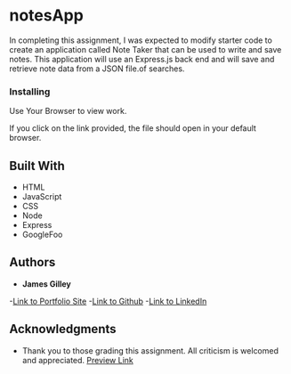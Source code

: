 # notesApp

 In completing this assignment, I was expected to modify starter code to create an application called Note Taker that can be used to write and save notes. This application will use an Express.js back end and will save and retrieve note data from a JSON file.of searches.

### Installing

Use Your Browser to view work.

If you click on the link provided, the file should open in your default browser.

## Built With

* HTML
* JavaScript
* CSS
* Node
* Express
* GoogleFoo

## Authors

* **James Gilley**

-[Link to Portfolio Site](https://github.com/jamesgilley/notesApp)
-[Link to Github](https://github.com/jamesgilley)
-[Link to LinkedIn](https://www.linkedin.com/in/james-gilley-312466187/)


## Acknowledgments

* Thank you to those grading this assignment. All criticism is welcomed and appreciated. 
[Preview Link ](https://notesapp02.herokuapp.com/)